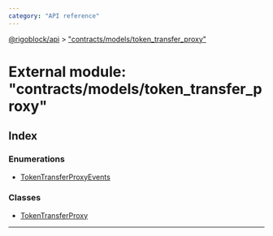 ```yaml
---
category: "API reference"
---
```



[@rigoblock/api](../1.quick_start.md) > ["contracts/models/token_transfer_proxy"](../modules/_contracts_models_token_transfer_proxy_.md)

# External module: "contracts/models/token_transfer_proxy"

## Index

### Enumerations

* [TokenTransferProxyEvents](../enums/_contracts_models_token_transfer_proxy_.tokentransferproxyevents.md)

### Classes

* [TokenTransferProxy](../classes/_contracts_models_token_transfer_proxy_.tokentransferproxy.md)

---

